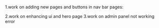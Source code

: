 1.work on adding new pages and buttons in nav bar
pages: 

2.work on enhancing ui and hero page
3.work on admin panel not working error
